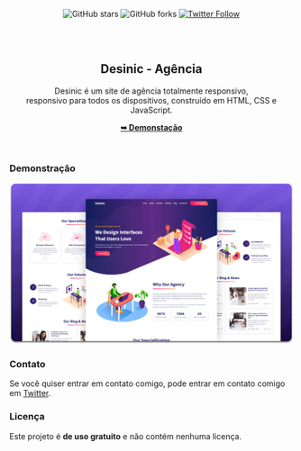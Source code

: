 <div align="center">
  
  ![GitHub stars](https://img.shields.io/github/stars/ichumbo/Desinic?style=social)
  ![GitHub forks](https://img.shields.io/github/forks/ichumbo/Desinic?style=social)
[![Twitter Follow](https://img.shields.io/twitter/follow/ichumbo?style=social)](https://twitter.com/intent/follow?screen_name=ichumbo_)

  <br />
  <br />

  <h2 align="center">Desinic - Agência</h2>

  Desinic é um site de agência totalmente responsivo, <br />responsivo para todos os dispositivos, construído em HTML, CSS e JavaScript.

  <a href="https://ichumbo.github.io/Desinic/"><strong>➥ Demonstação</strong></a>

</div>

<br />

### Demonstração

![Desinic Desktop Demo](./readme-images/desktop.png "Desktop Demo")

### Contato

Se você quiser entrar em contato comigo, pode entrar em contato comigo em [Twitter](https://www.twitter.com/IanMelw).

### Licença

Este projeto é **de uso gratuito** e não contém nenhuma licença.
